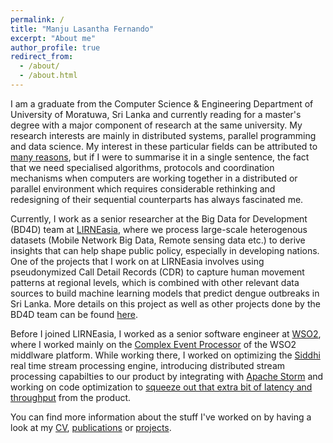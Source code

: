 ```yaml
---
permalink: /
title: "Manju Lasantha Fernando"
excerpt: "About me"
author_profile: true
redirect_from: 
  - /about/
  - /about.html
---
```


I am a graduate from the Computer Science & Engineering Department of University of Moratuwa, Sri Lanka and currently reading for a master's degree with a major component of research at the same university. My research interests are mainly in distributed systems, parallel programming and data science. My interest in these particular fields can be attributed to [many reasons](#), but if I were to summarise it in a single sentence, the fact that we need specialised algorithms, protocols and coordination mechanisms when computers are working together in a distributed or parallel environment which requires considerable rethinking and redesigning of their sequential counterparts has always fascinated me.

Currently, I work as a senior researcher at the Big Data for Development (BD4D) team at [LIRNEasia](https://lirneasia.net/), where we process large-scale heterogenous datasets (Mobile Network Big Data, Remote sensing data etc.) to derive insights that can help shape public policy, especially in developing nations. One of the projects that I work on at LIRNEasia involves using pseudonymized Call Detail Records (CDR) to capture human movement patterns at regional levels, which is combined with other relevant data sources to build machine learning models that predict dengue outbreaks in Sri Lanka. More details on this project as well as other projects done by the BD4D team can be found [here](https://lirneasia.net/big-data).

Before I joined LIRNEasia, I worked as a senior software engineer at [WSO2](https://wso2.com/), where I worked mainly on the [Complex Event Processor](https://wso2.com/products/complex-event-processor/) of the WSO2 middlware platform. While working there, I worked on optimizing the [Siddhi]() real time stream processing engine, introducing distributed stream processing capabilties to our product by integrating with [Apache Storm]() and working on code optimization to [squeeze out that extra bit of latency and throughput](#) from the product.

You can find more information about the stuff I've worked on by having a look at my [CV](#), [publications](#) or [projects](#).
